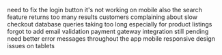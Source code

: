 need to fix the login button it's not working on mobile
also the search feature returns too many results
customers complaining about slow checkout
database queries taking too long especially for product listings
forgot to add email validation
payment gateway integration still pending
need better error messages throughout the app
mobile responsive design issues on tablets
